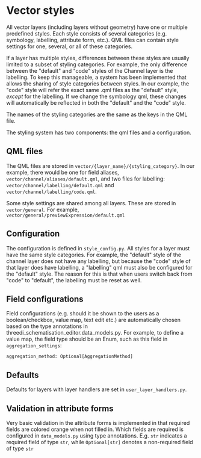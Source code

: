 # Vector styles

All vector layers (including layers without geometry) have one or multiple predefined styles. Each style consists of several categories (e.g. symbology, labelling, attribute form, etc.). QML files can contain style settings for one, several, or all of these categories.

If a layer has multiple styles, differences between these styles are usually limited to a subset of styling categories. For example, the only difference between the "default" and "code" styles of the Channel layer is the labelling. To keep this manageable, a system has been implemented that allows the sharing of style categories between styles. In our example, the "code" style will refer the  exact same .qml files as the "default" style, *except* for the labelling. If we change the symbology qml, these changes will automatically be reflected in both the "default" and the "code" style. 

The names of the styling categories are the same as the keys in the QML file.

The styling system has two components: the qml files and a configuration.

## QML files

The QML files are stored in ``vector/{layer_name}/{styling_category}``. In our example, there would be one for field aliases, ``vector/channel/aliases/default.qml``, and two files for labelling: ``vector/channel/labelling/default.qml`` and ``vector/channel/labelling/code.qml``.

Some style settings are shared among all layers. These are stored in `vector/general`. For example, `vector/general/previewExpression/default.qml`

## Configuration

The configuration is defined in `style_config.py`. All styles for a layer must have the same style categories. For example, the "default" style of the channel layer does not have any labelling, but because the "code" style of that layer does have labelling, a "labelling" qml must also be configured for the "default" style. The reason for this is that when users switch back from "code" to "default", the labelling must be reset as well.

## Field configurations
Field configurations (e.g. should it be shown to the users as a boolean/checkbox, value map, text edit etc.) are automatically chosen based on the type annotations in threedi_schematisation_editor.data_models.py. For example, to define a value map, the field type should be an Enum, such as this field in `aggregation_settings`:     

    aggregation_method: Optional[AggregationMethod]

## Defaults
Defaults for layers with layer handlers are set in `user_layer_handlers.py`.

## Validation in attribute forms
Very basic validation in the attribute forms is implemented in that required fields are colored orange when not filled in. Which fields are required is configured in `data_models.py` using type annotations. E.g. `str` indicates a required field of type `str`, while `Optional[str]` denotes a non-required field of type `str` 


